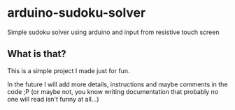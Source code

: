 # arduino-sudoku-solver
Simple sudoku solver using arduino and input from resistive touch screen

## What is that?
This is a simple project I made just for fun.

In the future I will add more details, instructions and maybe comments in the code ;P (or maybe not, you know writing documentation that probably no one will read isn't funny at all...)
